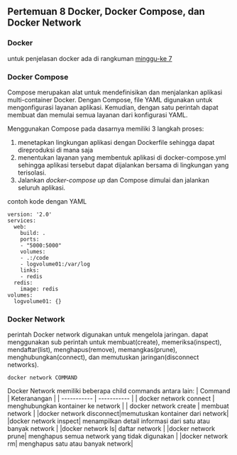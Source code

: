 ## Pertemuan 8 Docker, Docker Compose, dan Docker Network  

### Docker
untuk penjelasan docker ada di rangkuman [minggu-ke 7](https://github.com/nitadewi/tcc-semester-antara/blob/master/minggu-06.md)  

### Docker Compose  
Compose merupakan alat untuk mendefinisikan dan menjalankan aplikasi multi-container Docker. Dengan Compose, file YAML digunakan untuk mengonfigurasi layanan aplikasi. Kemudian, dengan satu perintah dapat membuat dan memulai semua layanan dari konfigurasi YAML.

Menggunakan Compose pada dasarnya memiliki 3 langkah proses: 
1. menetapkan lingkungan aplikasi dengan Dockerfile sehingga dapat direproduksi di mana saja
2. menentukan layanan yang membentuk aplikasi di docker-compose.yml sehingga aplikasi tersebut dapat dijalankan bersama di lingkungan yang terisolasi.
3. Jalankan *docker-compose up* dan Compose dimulai dan jalankan seluruh aplikasi.  

contoh kode dengan YAML

```
version: '2.0'
services:
  web:
    build: .
    ports:
    - "5000:5000"
    volumes:
    - .:/code
    - logvolume01:/var/log
    links:
    - redis
  redis:
    image: redis
volumes:
  logvolume01: {}
```


### Docker Network  
perintah Docker network digunakan untuk mengelola jaringan. dapat menggunakan sub perintah untuk membuat(create), memeriksa(inspect), mendaftar(list), menghapus(remove), memangkas(prune), menghubungkan(connect), dan memutuskan jaringan(disconnect networks).  

```
docker network COMMAND
```

Docker Network memiliki beberapa child commands antara lain:
| Command     | Keteranangan |
| ----------- | ----------- |
| docker network connect     | menghubungkan kontainer ke network     |
| docker network create   | membuat network       |
|docker network disconnect|memutuskan kontainer dari network|
|docker network inspect| menampilkan detail informasi dari satu atau banyak network |
|docker network ls| daftar network |
|docker network prune| menghapus semua network yang tidak digunakan |
|docker network rm| menghapus satu atau banyak network|  


